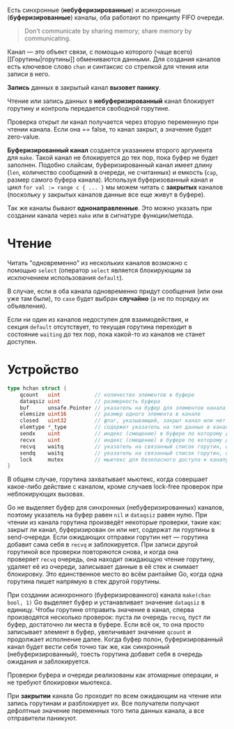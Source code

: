 Есть синхронные (**небуферизированные**) и асинхронные (**буферизированные**) каналы, оба работают по принципу FIFO очереди.

> Don't communicate by sharing memory; share memory by communicating.

Канал — это объект связи, с помощью которого (чаще всего) [[Горутины|горутины]] обмениваются данными. Для создания каналов есть ключевое слово `chan` и синтаксис со стрелкой для чтения или записи в него.

**Запись** данных в закрытый канал **вызовет панику**.

Чтение или запись данных в **небуферизированный** канал блокирует горутину и контроль передается свободной горутине.

Проверка открыт ли канал получается через вторую переменную при чтении канала. Если она == false, то канал закрыт, а значение будет zero-value.

**Буферизированный канал** создается указанием второго аргумента для `make`. Такой канал не блокируется до тех пор, пока буфер не будет заполнен.
Подобно слайсам, буферизированный канал имеет длину (`len`, количество сообщений в очереди, не считанных) и емкость (`cap`, размер самого буфера канала).
Используя буферизованный канал и цикл `for val := range c { ... }` мы можем читать с **закрытых** каналов (поскольку у закрытых каналов данные все еще живут в буфере).

Так же каналы бывают **однонаправленные**. Это можно указать при создании канала через `make` или в сигнатуре функции/метода.
# Чтение
Читать "одновременно" из нескольких каналов возможно с помощью `select` (оператор `select` является блокирующим за исключением использования `default`).

В случае, если в оба канала одновременно придут сообщения (или они уже там были), то `case` будет выбран **случайно** (а не по порядку их объявления).

Если ни один из каналов недоступен для взаимодействия, и секция `default` отсутствует, то текущая горутина переходит в состояние `waiting` до тех пор, пока какой-то из каналов не станет доступен.
# Устройство
```go
type hchan struct {
    qcount   uint           // количество элементов в буфере
    dataqsiz uint           // размерность буфера
    buf      unsafe.Pointer // указатель на буфер для элементов канала
    elemsize uint16         // размер одного элемента в канале
    closed   uint32         // флаг, указывающий, закрыт канал или нет
    elemtype *_type         // содержит указатель на тип данных в канале
    sendx    uint           // индекс (смещение) в буфере по которому должна производиться запись
    recvx    uint           // индекс (смещение) в буфере по которому должно производиться чтение
    recvq    waitq          // указатель на связанный список горутин, ожидающих чтения из канала
    sendq    waitq          // указатель на связанный список горутин, ожидающих запись в канал
    lock     mutex          // мьютекс для безопасного доступа к каналу
}
```
В общем случае, горутина захватывает мьютекс, когда совершает какое-либо действие с каналом, кроме случаев lock-free проверок при неблокирующих вызовах.

Go не выделяет буфер для синхронных (небуферизированных) каналов, поэтому указатель на буфер равен `nil` и `dataqsiz` равен нулю. При чтении из канала горутина произведёт некоторые проверки, такие как: закрыт ли канал, буферизирован он или нет, содержат ли гоуртины в send-очереди. Если ожидающих отправки горутин нет — горутина добавит сама себя в `recvq` и заблокируется. При записи другой горутиной все проверки повторяются снова, и когда она проверяет `recvq` очередь, она находит ожидающую чтение горутину, удаляет её из очереди, записывает данные в её стек и снимает блокировку. Это единственное место во всём рантайме Go, когда одна горутина пишет напрямую в стек другой горутины.

При создании асинхронного (буферизированного) канала `make(chan bool, 1)` Go выделяет буфер и устанавливает значение `dataqsiz` в единицу. Чтобы горутине отправить значение в канал, сперва производятся несколько проверок: пуста ли очередь `recvq`, пуст ли буфер, достаточно ли места в буфере. Если всё ок, то она просто записывает элемент в буфер, увеличивает значение `qcount` и продолжает исполнение далее. Когда буфер полон, буферизированный канал будет вести себя точно так же, как синхронный (небуферизированный), тоесть горутина добавит себя в очередь ожидания и заблокируется.

Проверки буфера и очереди реализованы как атомарные операции, и не требуют блокировки мьютекса.

При **закрытии** канала Go проходит по всем ожидающим на чтение или запись горутинам и разблокирует их. Все получатели получают дефолтные значение переменных того типа данных канала, а все отправители паникуют.
